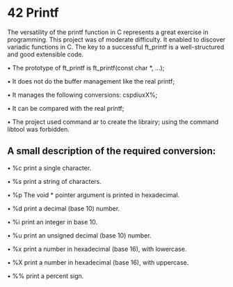 # 42 Printf

The versatility of the printf function in C represents a great exercise in programming. This project was of moderate difficulty. It enabled to discover variadic functions in C.
The key to a successful ft_printf is a well-structured and good extensible code.

• The prototype of ft_printf is ft_printf(const char *, ...);

• It does not do the buffer management like the real printf;

• It manages the following conversions: cspdiuxX%;

• It can be compared with the real printf;

• The project used command ar to create the librairy; using the command libtool was forbidden.

 ## A small description of the required conversion:

• %c print a single character.

• %s print a string of characters.

• %p The void * pointer argument is printed in hexadecimal. 

• %d print a decimal (base 10) number.

• %i print an integer in base 10.

• %u print an unsigned decimal (base 10) number.

• %x print a number in hexadecimal (base 16), with lowercase. 

• %X print a number in hexadecimal (base 16), with uppercase. 

• %% print a percent sign.
